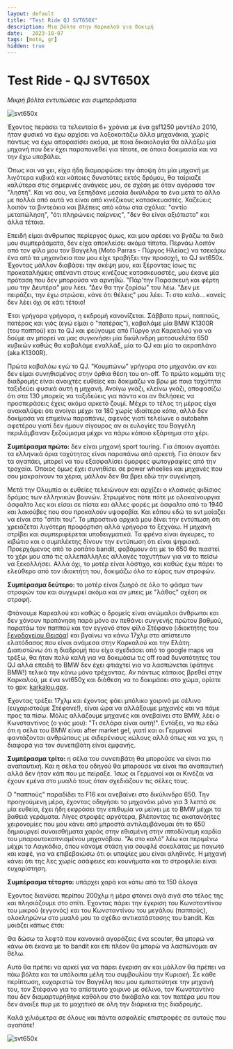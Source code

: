 ```yaml
---
layout: default
title: "Test Ride QJ SVT650X"
description: Μια βόλτα στην Καρκαλού για δοκιμή
date:   2023-10-07
tags: [moto, gr]
hidden: true
---
```


# Test Ride - QJ SVT650X

_Μικρή βόλτα εντυπώσεις και συμπεράσματα_ 

![svt650x](/images/svt650x-1.jpg)


Έχοντας περάσει τα τελευταία 6+ χρόνια με ένα gsf1250 μοντέλο 2010, ήταν φυσικό να έχω αρχίσει να λοξοκοιτάζω
άλλα μηχανάκια, χωρίς πάντως να έχω αποφασίσει ακόμα, με ποια δικαιολογία θα αλλάξω μία μηχανή που δεν έχει παραπονεθεί
για τίποτε, σε όποια δοκιμασία και να την έχω υποβάλει.

Όπως και να χει, είχα ήδη διαμορφώσει την άποψη ότι μία μηχανή με λιγότερα κυβικά και κάποιες δυνατότες εκτός δρόμου, θα ταίριαζε
καλύτερα στις σημερινές ανάγκες μου, σε σχέση με όταν αγόρασα τον "ληστή". Και να σου, να ξεπηδάνε μεσαία δικύλιδρα το ένα μετά το
άλλο με πολλά από αυτά να είναι από κινέζικους κατασκευαστές. Χαζεύεις λοιπόν τα βιντεάκια και βλέπεις από κάτω στα σχόλια:
"αντίο μεταπώληση", "ότι πληρώνεις παίρνεις", "δεν θα είναι αξιόπιστο" και άλλα τέτοια.

Επειδή είμαι άνθρωπας περίεργος όμως, και μου αρέσει να βγάζω τα δικά μου συμπεράσματα, δεν είχα αποκλείσει ακόμα τίποτα.
Περνάω λοιπόν από τον φίλο μου τον Βαγγέλη (Moto Parras - Πύργος Ηλείας) να τσεκάρω ένα από τα μηχανάκια που μου είχε τραβήξει την προσοχή, το QJ svt650x. Έχοντας μάλλον διαβάσει την σκέψη μου, και ξέροντας ίσως τις προκαταλήψεις απέναντι στους κινέζους κατασκευαστές, μου έκανε μία πρόταση που δεν μπορούσα να αρνηθώ. "Πάρ'την Παρασκευή και φέρτη μου την Δευτέρα" μου λέει. "Δεν θα την ζορίσω" του λέω. "Δεν με πειράζει, την έχω στρώσει, κάνε ότι θέλεις" μου λέει. Τι στο καλό... κανείς δεν λέει όχι σε κάτι τέτοιο!

Έτσι γρήγορα γρήγορα, η εκδρομή κανονίζεται. Σάββατο πρωί, παππούς, πατέρας και γιός (εγώ είμαι ο "πατέρας"), καβαλάμε μία BMW K1300R (του παππού) και το QJ και φεύγουμε από Πύργο για Καρκαλού για να δούμε αν μπορεί να μας συγκινήσει μία δικύλινδρη μοτοσυκλέτα 650 κυβικών καθώς θα καβαλάμε εναλλάξ, μία το QJ και μία το αεροπλάνο (aka K1300R).

Πρώτα καβαλάω εγώ το QJ. "Κουμπώνω" γρήγορα στο μηχανάκι αν και δεν είμαι συνηθισμένος στην όρθια θέση του on-off. Το πρώτο κομμάτι της διαδρομής είναι ανοιχτές ευθείες και δοκιμάζω να βρω με ποια ταχύτητα ταξιδεύει φυσικά αυτή η μηχανή. Ανοίγω γκάζι, κλείνω γκάζι, αποφασίζω ότι στα 130 μπορείς να ταξιδεύεις για πάντα και αν θελήσεις να προσπεράσεις 
έχεις ακόμα αρκετό ζουμί. Μέχρι το τέλος τη μέρας είχα ανακαλύψει ότι ανοίγει μέχρι τα 180 χωρίς ιδιαίτερο κόπο, αλλά δεν δοκίμασα να επιμείνω παραπάνω, αφενός γιατί τελείωνε ο autobahn αφετέρου γιατί δεν ήμουν σίγουρος αν οι ευλογίες του Βαγγέλη περιλάμβαναν ξεζούμισμα μέχρι να πάρω κάποιο εξάρτημα στο χέρι.

**Συμπέρασμα πρώτο:** δεν είναι μηχανή sport touring. Για όποιον αγαπάει τα ελληνικά όρια ταχύτητας είναι παραπάνω από αρκετή. Για όποιον δεν τα αγαπάει, μπορεί να του εξασφαλίσει όμορφες φωτογραφίες από την τροχαία. Όποιος όμως έχει συνηθίσει σε power wheelies και μηχανές που σου μακραίνουν τα χέρια, μάλλον δεν θα βρει εδώ την συγκίνηση. 

Μετά την Ολυμπία οι ευθείες τελειώνουν και αρχίζει ο κλασικός φιδίσιος δρόμος των ελληνικών βουνών. Στρωμένος πότε πότε με ολοκαίνουργια άσφαλτο λες και είσαι σε πίστα και άλλες φορές με άσφαλτο από το 1940 και λακούβες που σου προκαλούν υψοφοβία. Και κάπου εδώ το svt μοίαζει να είναι στο "σπίτι του". Το μπροστινό αρχικά μου δίνει την εντύπωση ότι χρειάζεται λιγότερη προφόρτιση αλλά γρήγορα το ξεχνάω. Η μηχανή στρίβει και συμπεριφέρεται υποδειγματικά. Τα φρένα είναι άγκυρες, το κιβώτιο και ο συμπλέκτης δίνουν την εντύπωση ότι είναι ψηφιακά. Προερχόμενος από το ροπάτο bandit, φοβόμουν ότι με το 650 θα πιαστεί το χέρι μου από τις αλλεπάλληλες αλλαγές ταχυτήτων για να το πείσω να ξεκολλήσει. Αλλά όχι, το μοτέρ είναι λάστιχο, και καθώς έχω πάρει το ελεύθερο από τον ιδιοκτήτη του, δοκιμάζω όλο το εύρος των στροφών. 

**Συμπέρασμα δεύτερο:** το μοτέρ είναι ζωηρό σε όλο το φάσμα των στροφών του και συγχωρεί ακόμα και αν μπεις με "λάθος" σχέση σε στροφή.

Φτάνουμε Καρκαλού και καθώς ο δρομείς είναι ανώμαλοι άνθρωποι και δεν χάνουν προπόνηση παρά μόνο αν πεθάνει συγγενής πρώτου βαθμού, παρατάω τον παππού και τον εγγονό στον φίλο Στέφανο (ιδιοκτήτης του [ξενοδοχείου Θεισόα](https://thisoa.gr/)) και βγαίνω να κάνω 17χλμ στο απίστευτο ελατόδασος που είναι ανάμεσα στην Καρκαλού και την Ελάτη. Διαπιστώνω ότι η διαδρομή που είχα σχεδιάσει από το google maps να τρέξω, θα ήταν πολύ καλή για να δοκιμάσω τις off road δυνατότητες του QJ αλλά επειδή το BMW δεν έχει φτιάχτεί για να λασπώνεται (φάτηνε BMW!) τελικά την κάνω μόνο τρέχοντας. Αν πάντως κάποιος βρεθεί στην Καρκαλού, με ένα svt650χ και διάθεση να το δοκιμάσει στο χώμα, ορίστε το gpx: [karkalou.gpx](/files/karkalou.gpx).

Έχοντας τρέξει 17χλμ και έχοντας φάει μπόλικο χοιρινό με σέλινο (ευχαριστούμε Στέφανε!), είναι ώρα να αλλάξουμε μηχανές και να πάμε προς τα πίσω. Μόλις αλλάζουμε μηχανές και ανεβαίνει στο BMW, λέει ο Κωνσταντίνος (ο γιός μου): "Τι σελάρα είναι αυτή!". Εντάξει, να πω εδώ ότι η σέλα του BMW είναι after market gel, γιατί και οι Γερμανοί φαντάζονται ανθρώπους με σιδερένιους κώλους αλλά όπως και να χει, η διαφορά για τον συνεπιβάτη είναι εμφανής.

**Συμπέρασμα τρίτο:** η σέλα του συνεπιβάτη θα μπορούσε να είναι πιο αναπαυτική. Και η σέλα του οδηγού θα μπορούσε να είναι πιο αναπαυτική αλλά δεν ήταν κάτι που με πείραξε. Ίσως οι Γερμανοί και οι Κινέζοι να έχουν εμένα στο μυαλό τους όταν σχεδιάζουν τις σέλες τους.

Ο "παππούς" παραδίδει το F16 και ανεβαίνει στο δικύλινδρο 650. Την προηγούμενη μέρα, έχοντας οδηγήσει το μηχανάκι μόνο για 3 λεπτά σε μία ευθεία, έχει ήδη εκφράσει την επιθυμία να μείνει με το BMW μέχρι τα βαθειά γεράματα. Λίγες στροφές αργότερα, βλέποντας τις ακατανόητες χειρονομίες που μου κάνει από μπροστά αντιλαμβάνομαι ότι το 650 δημιουργεί συναισθήματα χαράς στην εθισμένη στην ιπποδύναμη καρδία του μπαρουτοκαπνισμένου μηχανόβιου. "Άι στο καλό" λέω και περιμένω μέχρι τα Λαγκάδια, όπου κάναμε στάση για σουφλέ σοκολάτας με παγωτό και καφέ, για να επιβεβαιώσω ότι οι υποψίες μου είναι αληθινές. Η μηχανή κάνει ότι της λες χωρίς ασάφειες και κουνήματα και το στροφιλίκι είναι ευχαρίστηση.

**Συμπέρασμα τέταρτο:** υπάρχει χαρά και κάτω από τα 150 άλογα

Έχοντας διανύσει περίπου 200χλμ η μέρα φτάνει σιγά σιγά στο τέλος της και πλησιάζουμε στο σπίτι. Έχοντας πάρει την έγκριση του Κωνσταντίνου του μικρού (εγγονός) και του Κωνσταντίνου του μεγάλου (παππούς), ολοκληρώνω στο μυαλό μου το σχέδιο αντικατάστασης του bandit. Και μοιάζει κάπως έτσι:

Θα δώσω τα λεφτά που κανονικά αγοράζεις ένα scouter, θα μπορώ να κάνω ότι έκανα με το bandit και επι πλέον θα μπορώ να λασπώνομαι αν θέλω.

Αυτό θα πρέπει να αρκεί για να πάρει έγκριση αν και μάλλον θα πρέπει να πάω βόλτα και τα υπόλοιπα μέλη του συμβουλίου την Κυριακή. Σε κάθε περίπτωση, ευχαριστώ τον Βαγγέλη που μου εμπιστεύτηκε την μηχανή του, τον Στέφανο για το απίστευτο χοιρινό με σέλινο, τον Κωνσταντίνο που δεν διαμαρτυρήθηκε καθόλου στο δικάβαλο και τον πατέρα μου που δεν άνοιξε πυρ με το μαχητικό σε όλη την διάρκεια της διαδρομής.

Καλά χιλιόμετρα σε όλους και πάντα ασφαλείς επιστροφές σε αυτούς που αγαπάτε!

![svt650x](/images/svt650x.jpg)
